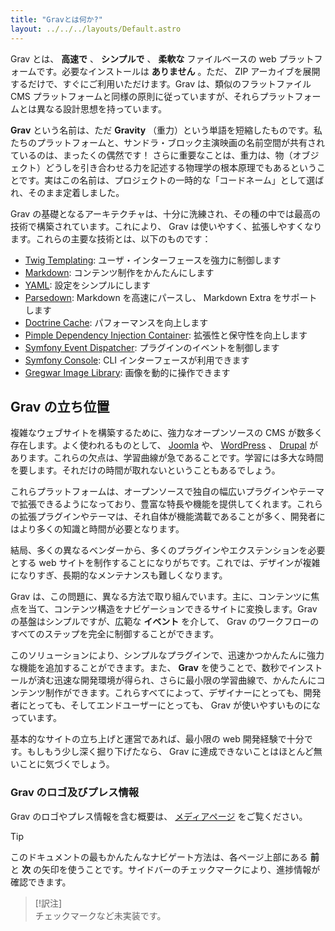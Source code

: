 ```yaml
---
title: "Gravとは何か?"
layout: ../../../layouts/Default.astro
---
```


Grav とは、 **高速で** 、 **シンプルで** 、 **柔軟な** ファイルベースの web プラットフォームです。必要なインストールは **ありません** 。ただ、 ZIP アーカイブを展開するだけで、すぐにご利用いただけます。Grav は、類似のフラットファイル CMS プラットフォームと同様の原則に従っていますが、それらプラットフォームとは異なる設計思想を持っています。

**Grav** という名前は、ただ **Gravity** （重力）という単語を短縮したものです。私たちのプラットフォームと、サンドラ・ブロック主演映画の名前空間が共有されているのは、まったくの偶然です！ さらに重要なことは、重力は、物（オブジェクト）どうしを引き合わせる力を記述する物理学の根本原理でもあるということです。実はこの名前は、プロジェクトの一時的な「コードネーム」として選ばれ、そのまま定着しました。

Grav の基礎となるアーキテクチャは、十分に洗練され、その種の中では最高の技術で構築されています。これにより、 Grav は使いやすく、拡張しやすくなります。これらの主要な技術とは、以下のものです： 

* [Twig Templating](https://twig.symfony.com/): ユーザ・インターフェースを強力に制御します
* [Markdown](https://en.wikipedia.org/wiki/Markdown): コンテンツ制作をかんたんにします
* [YAML](https://yaml.org): 設定をシンプルにします
* [Parsedown](https://parsedown.org/): Markdown を高速にパースし、 Markdown Extra をサポートします
* [Doctrine Cache](https://www.doctrine-project.org/projects/doctrine-orm/en/2.6/reference/caching.html): パフォーマンスを向上します
* [Pimple Dependency Injection Container](https://github.com/silexphp/Pimple): 拡張性と保守性を向上します
* [Symfony Event Dispatcher](https://symfony.com/doc/current/components/event_dispatcher.html): プラグインのイベントを制御します
* [Symfony Console](https://symfony.com/doc/current/components/console.html): CLI インターフェースが利用できます
* [Gregwar Image Library](https://github.com/Gregwar/Image): 画像を動的に操作できます

<h2 id="grav-s-place-in-the-universe">Grav の立ち位置</h2>

複雑なウェブサイトを構築するために、強力なオープンソースの CMS が数多く存在します。よく使われるものとして、 [Joomla](https://www.joomla.org) や、 [WordPress](https://wordpress.org) 、 [Drupal](https://www.drupal.org) があります。これらの欠点は、学習曲線が急であることです。学習には多大な時間を要します。それだけの時間が取れないということもあるでしょう。

これらプラットフォームは、オープンソースで独自の幅広いプラグインやテーマで拡張できるようになっており、豊富な特長や機能を提供してくれます。これらの拡張プラグインやテーマは、それ自体が機能満載であることが多く、開発者にはより多くの知識と時間が必要となります。

結局、多くの異なるベンダーから、多くのプラグインやエクステンションを必要とする web サイトを制作することになりがちです。これでは、デザインが複雑になりすぎ、長期的なメンテナンスも難しくなります。

Grav は、この問題に、異なる方法で取り組んでいます。主に、コンテンツに焦点を当て、コンテンツ構造をナビゲーションできるサイトに変換します。Grav の基盤はシンプルですが、広範な **イベント** を介して、 Grav のワークフローのすべてのステップを完全に制御することができます。

このソリューションにより、シンプルなプラグインで、迅速かつかんたんに強力な機能を追加することができます。また、 **Grav** を使うことで、数秒でインストールが済む迅速な開発環境が得られ、さらに最小限の学習曲線で、かんたんにコンテンツ制作ができます。これらすべてによって、デザイナーにとっても、開発者にとっても、そしてエンドユーザーにとっても、 Grav が使いやすいものになっています。

基本的なサイトの立ち上げと運営であれば、最小限の web 開発経験で十分です。もしもう少し深く掘り下げたなら、 Grav に達成できないことはほとんど無いことに気づくでしょう。

### Grav のロゴ及びプレス情報

Grav のロゴやプレス情報を含む概要は、 [メディアページ](https://getgrav.org/media) をご覧ください。

> [!Tip]  
> このドキュメントの最もかんたんなナビゲート方法は、各ページ上部にある **前** と **次** の矢印を使うことです。サイドバーのチェックマークにより、進捗情報が確認できます。

> [!訳注]  
> チェックマークなど未実装です。

